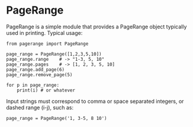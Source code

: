# PageRange

PageRange is a simple module that provides a PageRange object typically used in printing. Typical usage:

    from pagerange import PageRange

    page_range = PageRange([1,2,3,5,10])
    page_range.range    # -> "1-3, 5, 10"
    page_range.pages    # -> [1, 2, 3, 5, 10]
    page_range.add_page(6)
    page_range.remove_page(5)

	for p in page_range:
		print(i) # or whatever
		
Input strings must correspond to comma or space separated integers, or dashed range (i-j), such as:

	page_range = PageRange('1, 3-5, 8 10')